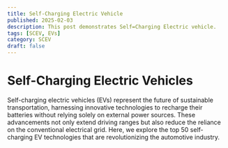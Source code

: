 ```yaml
---
title: Self-Charging Electric Vehicle
published: 2025-02-03
description: This post demonstrates Self=Charging Electric vehicle.
tags: [SCEV, EVs]
category: SCEV
draft: false
---
```


# Self-Charging Electric Vehicles

Self-charging electric vehicles (EVs) represent the future of sustainable transportation, harnessing innovative technologies to recharge their batteries without relying solely on external power sources. These advancements not only extend driving ranges but also reduce the reliance on the conventional electrical grid. Here, we explore the top 50 self-charging EV technologies that are revolutionizing the automotive industry.